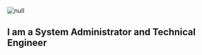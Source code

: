 ![null](https://image-factory.media.messe-muenchen.de/image/419456/s1920)

## I am a System Administrator and Technical Engineer